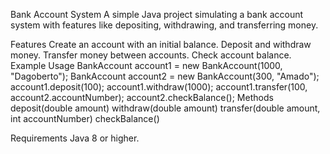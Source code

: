 Bank Account System
A simple Java project simulating a bank account system with features like depositing, withdrawing, and transferring money.

Features
    Create an account with an initial balance.
    Deposit and withdraw money.
    Transfer money between accounts.
    Check account balance.
Example Usage
    BankAccount account1 = new BankAccount(1000, "Dagoberto");
    BankAccount account2 = new BankAccount(300, "Amado");
    account1.deposit(100);
    account1.withdraw(1000);
    account1.transfer(100, account2.accountNumber);
    account2.checkBalance();
Methods
    deposit(double amount)
    withdraw(double amount)
    transfer(double amount, int accountNumber)
    checkBalance()

Requirements
Java 8 or higher.
